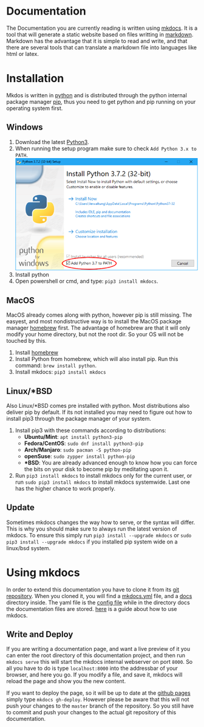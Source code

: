 Documentation
=============

The Documentation you are currently reading is written using [mkdocs](https://www.mkdocs.org/). It is a tool that will generate a static website based on files writting in [markdown](https://www.markdownguide.org/). Markdown has the advantage that it is simple to read and write, and that there are several tools that can translate a markdown file into languages like html or latex.

# Installation

Mkdos is written in [python](https://www.python.org/) and is distributed through the python internal package manager [pip](https://pypi.org/project/pip/), thus you need to get python and pip running on your operating system first.

## Windows

1. Download the latest [Python3](https://www.python.org/downloads/windows/).
2. When running the setup program make sure to check `Add Python 3.x to PATH`.
![check_path](img/check_path.png)
3. Install python
4. Open powershell or cmd, and type: `pip3 install mkdocs`.

## MacOS

MacOS already comes along with python, however pip is still missing. The easyest, and most nondistructive way is to install the MacOS package manager [homebrew](https://brew.sh/index_de) first. The advantage of homebrew are that it will only modify your home directory, but not the root dir. So your OS will not be touched by this.

1. Install [homebrew](https://brew.sh/index_de)
2. Install Python from homebrew, which will also install pip. Run this command:
`brew install python`.
3. Install mkdocs:
`pip3 install mkdocs`

## Linux/*BSD

Also Linux/*BSD comes pre installed with python. Most distributions also deliver pip by default. If its not installed you may need to figure out how to install pip3 through the package manager of your system.

1. Install pip3 with these commands according to distributions: 
    - __Ubuntu/Mint__: `apt install python3-pip`
    - __Fedora/CentOS__: `sudo dnf install python3-pip`
    - __Arch/Manjaro__: `sudo pacman -S python-pip`
    - __openSuse__: `sudo zypper install python-pip`
    - __*BSD__: You are already advanced enough to know how you can force the bits on your disk to become pip by meditating upon it.
2. Run `pip3 install mkdocs` to install mkdocs only for the current user,
or run `sudo pip3 install mkdocs` to install mkdocs systemwide. Last one has the higher chance to work properly.

## Update
Sometimes mkdocs changes the way how to serve, or the syntax will differ. This is why you should make sure to always run the latest version of mkdocs. To ensure this simply run `pip3 install --upgrade mkdocs` or `sudo pip3 install --upgrade mkdocs` if you installed pip system wide on a linux/bsd system.

# Using mkdocs
In order to extend this documentation you have to clone it from its [git repository](https://github.com/fsin-ohm/matomat-documentation). When you cloned it, you will find a [mkdocs.yml](https://github.com/FSIN-ohm/Matomat-Documentation/blob/master/mkdocs.yml) file, and a [docs](https://github.com/FSIN-ohm/Matomat-Documentation/tree/master/docs) directory inside. The yaml file is the [config file](https://www.mkdocs.org/user-guide/configuration/) while in the directory docs the documentation files are stored. [here](https://www.mkdocs.org/user-guide/writing-your-docs/) is a guide about how to use mkdocs.

## Write and Deploy
If you are writing a documentation page, and want a live preview of it you can enter the root directory of this documentation project, and then run `mkdocs serve` this will start the mkdocs internal webserver on port `8000`. So all you have to do is type `localhost:8000` into the addressbar of your browser, and here you go. If you modify a file, and save it, mkdocs will reload the page and show you the new content.

If you want to deploy the page, so it will be up to date at the [github pages](https://fsin-ohm.github.io/Matomat-Documentation/) simply type `mkdocs gh-deploy`. However please be aware that this will not push your changes to the `master` branch of the repository. So you still have to commit and push your changes to the actual git repository of this documentation.



